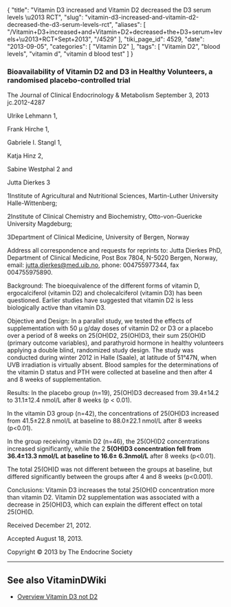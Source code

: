 {
    "title": "Vitamin D3 increased and Vitamin D2 decreased the D3 serum levels \u2013 RCT",
    "slug": "vitamin-d3-increased-and-vitamin-d2-decreased-the-d3-serum-levels-rct",
    "aliases": [
        "/Vitamin+D3+increased+and+Vitamin+D2+decreased+the+D3+serum+levels+\u2013+RCT+Sept+2013",
        "/4529"
    ],
    "tiki_page_id": 4529,
    "date": "2013-09-05",
    "categories": [
        "Vitamin D2"
    ],
    "tags": [
        "Vitamin D2",
        "blood levels",
        "vitamin d",
        "vitamin d blood test"
    ]
}


### Bioavailability of Vitamin D2 and D3 in Healthy Volunteers, a randomised placebo-controlled trial

The Journal of Clinical Endocrinology & Metabolism September 3, 2013 jc.2012-4287

Ulrike Lehmann 1,

Frank Hirche 1,

Gabriele I. Stangl 1,

Katja Hinz 2,

Sabine Westphal 2 and

Jutta Dierkes 3

1Institute of Agricultural and Nutritional Sciences, Martin-Luther University Halle-Wittenberg;

2Institute of Clinical Chemistry and Biochemistry, Otto-von-Guericke University Magdeburg;

3Department of Clinical Medicine, University of Bergen, Norway

Address all correspondence and requests for reprints to: Jutta Dierkes PhD, Department of Clinical Medicine, Post Box 7804, N-5020 Bergen, Norway, email: jutta.dierkes@med.uib.no, phone: 004755977344, fax 004755975890.

Background: The bioequivalence of the different forms of vitamin D, ergocalciferol (vitamin D2) and cholecalciferol (vitamin D3) has been questioned. Earlier studies have suggested that vitamin D2 is less biologically active than vitamin D3.

Objective and Design: In a parallel study, we tested the effects of supplementation with 50 μ g/day doses of vitamin D2 or D3 or a placebo over a period of 8 weeks on 25(OH)D2, 25(OH)D3, their sum 25(OH)D (primary outcome variables), and parathyroid hormone in healthy volunteers applying a double blind, randomized study design. The study was conducted during winter 2012 in Halle (Saale), at latitude of 51°47N, when UVB irradiation is virtually absent. Blood samples for the determinations of the vitamin D status and PTH were collected at baseline and then after 4 and 8 weeks of supplementation.

Results: In the placebo group (n=19), 25(OH)D3 decreased from 39.4±14.2 to 31.1±12.4 nmol/L after 8 weeks (p < 0.01). 

In the vitamin D3 group (n=42), the concentrations of 25(OH)D3 increased from 41.5±22.8 nmol/L at baseline to 88.0±22.1 nmol/L after 8 weeks (p<0.01). 

In the group receiving vitamin D2 (n=46), the 25(OH)D2 concentrations increased significantly, while the 2 **5(OH)D3 concentration fell from 36.4±13.3 nmol/L at baseline to 16.6± 6.3nmol/L** after 8 weeks (p<0.01). 

The total 25(OH)D was not different between the groups at baseline, but differed significantly between the groups after 4 and 8 weeks (p<0.001).

Conclusions: Vitamin D3 increases the total 25(OH)D concentration more than vitamin D2. Vitamin D2 supplementation was associated with a decrease in 25(OH)D3, which can explain the different effect on total 25(OH)D.

Received December 21, 2012.

Accepted August 18, 2013.

Copyright © 2013 by The Endocrine Society

---

## See also VitaminDWiki

* [Overview Vitamin D3 not D2](/tags/overview-vitamin-d3-not-d2.html)